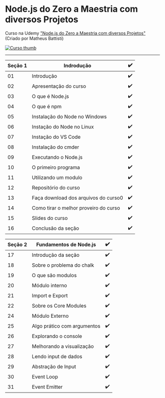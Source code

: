 # Node.js do Zero a Maestria com diversos Projetos

Curso na Udemy ["Node.js do Zero a Maestria com diversos Projetos"](https://www.udemy.com/course/nodejs-do-zero-a-maestria-com-diversos-projetos/) (Criado por Matheus Battisti)

[![Curso thumb](https://i.ytimg.com/vi/l4u6f9acK_o/maxresdefault.jpg)](https://www.udemy.com/course/nodejs-do-zero-a-maestria-com-diversos-projetos/)

- - -

| Seção 1 | Indrodução                            | ✔️ |
|---------|---------------------------------------|---|
| 01      | Introdução                            | ✔️ |
| 02      | Apresentação do curso                 | ✔️ |
| 03      | O que é Node.js                       | ✔️ |
| 04      | O que é npm                           | ✔️ |
| 05      | Instalação do Node no Windows         | ✔️ |
| 06      | Instação do Node no Linux             | ✔️ |
| 07      | Instação do VS Code                   | ✔️ |
| 08      | Instalação do cmder                   | ✔️ |
| 09      | Executando o Node.js                  | ✔️ |
| 10      | O primeiro programa                   | ✔️ |
| 11      | Utilizando um modulo                  | ✔️ |
| 12      | Repositório do curso                  | ✔️ |
| 13      | Faça download dos arquivos do curso0  | ✔️ |
| 14      | Como tirar o melhor proveiro do curso | ✔️ |
| 15      | Slides do curso                       | ✔️ |
| 16      | Conclusão da seção                    | ✔️ |

| Seção 2 | Fundamentos de Node.js                | ✔️ |
|---------|---------------------------------------|---|
| 17      | Introdução da seção                   | ✔️ |
| 18      | Sobre o problema do chalk             | ✔️ |
| 19      | O que são modulos                     | ✔️ |
| 20      | Módulo interno                        | ✔️ |
| 21      | Import e Export                       | ✔️ |
| 22      | Sobre os Core Modules                 | ✔️ |
| 24      | Módulo Externo                        | ✔️ |
| 25      | Algo prático com argumentos           | ✔️ |
| 26      | Explorando o console                  | ✔️ |
| 27      | Melhorando a visualização             | ✔️ |
| 28      | Lendo input de dados                  | ✔️ |
| 29      | Abstração de Input                    | ✔️ |
| 30      | Event Loop                            | ✔️ |
| 31      | Event Emitter                         | ✔️ |